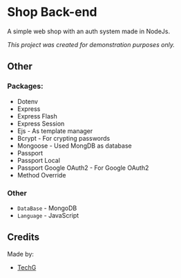 # Shop Back-end
A simple web shop with an auth system made in NodeJs.

_This project was created for demonstration purposes only._

## Other
### Packages:
- Dotenv
- Express
- Express Flash
- Express Session
- Ejs - As template manager
- Bcrypt - For crypting passwords
- Mongoose - Used MongDB as database
- Passport
- Passport Local
- Passport Google OAuth2 - For Google OAuth2
- Method Override
### Other
- `DataBase` - MongoDB
- `Language` - JavaScript

## Credits
Made by:
* [TechG](https://github.com/TechG2)
